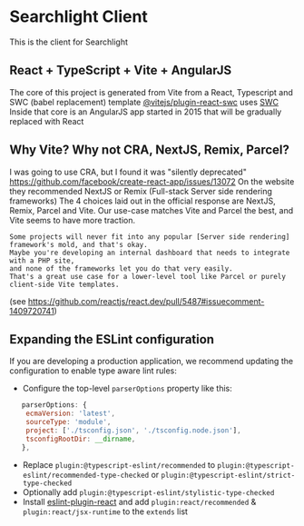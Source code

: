 # Searchlight Client
This is the client for Searchlight

## React + TypeScript + Vite + AngularJS

The core of this project is generated from Vite from a React, Typescript and SWC (babel replacement) template
[@vitejs/plugin-react-swc](https://github.com/vitejs/vite-plugin-react-swc) uses [SWC](https://swc.rs/)
Inside that core is an AngularJS app started in 2015 that will be gradually replaced with React

## Why Vite? Why not CRA, NextJS, Remix, Parcel?
I was going to use CRA, but I found it was "silently deprecated" https://github.com/facebook/create-react-app/issues/13072
On the website they recommended NextJS or Remix (Full-stack Server side rendering frameworks)
The 4 choices laid out in the official response are NextJS, Remix, Parcel and Vite.
Our use-case matches Vite and Parcel the best, and Vite seems to have more traction.
```
Some projects will never fit into any popular [Server side rendering] framework's mold, and that's okay.
Maybe you're developing an internal dashboard that needs to integrate with a PHP site, 
and none of the frameworks let you do that very easily.
That's a great use case for a lower-level tool like Parcel or purely client-side Vite templates.
```
(see https://github.com/reactjs/react.dev/pull/5487#issuecomment-1409720741)

## Expanding the ESLint configuration

If you are developing a production application, we recommend updating the configuration to enable type aware lint rules:

- Configure the top-level `parserOptions` property like this:

```js
   parserOptions: {
    ecmaVersion: 'latest',
    sourceType: 'module',
    project: ['./tsconfig.json', './tsconfig.node.json'],
    tsconfigRootDir: __dirname,
   },
```

- Replace `plugin:@typescript-eslint/recommended` to `plugin:@typescript-eslint/recommended-type-checked` or `plugin:@typescript-eslint/strict-type-checked`
- Optionally add `plugin:@typescript-eslint/stylistic-type-checked`
- Install [eslint-plugin-react](https://github.com/jsx-eslint/eslint-plugin-react) and add `plugin:react/recommended` & `plugin:react/jsx-runtime` to the `extends` list
